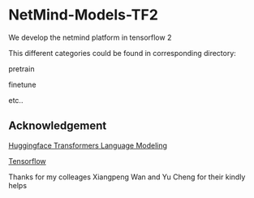 # NetMind-Models-TF2
We develop the netmind platform in tensorflow 2

This different categories could be found in corresponding directory: 

pretrain 

finetune

etc..


## Acknowledgement ##
[Huggingface Transformers Language Modeling](https://github.com/huggingface/transformers/blob/master/examples/tensorflow/language-modeling/run_clm.py)

[Tensorflow](https://www.tensorflow.org/) 

Thanks for my colleages Xiangpeng Wan and Yu Cheng for their kindly helps

